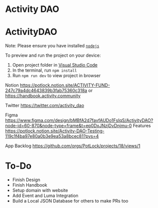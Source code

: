 # Activity DAO


  # ActivityDAO

  Note: Please ensure you have installed <code><a href="https://nodejs.org/en/download/">nodejs</a></code>

  To preview and run the project on your device:
  1) Open project folder in <a href="https://code.visualstudio.com/download">Visual Studio Code</a>
  2) In the terminal, run `npm install`
  3) Run `npm run dev` to view project in browser
  

Notion https://potlock.notion.site/ACTIVITY-FUND-247c79a4dc4643839b3fab75360c318a or https://handbook.activity.community


Twitter https://twitter.com/activity_dao


Figma https://www.figma.com/design/bMBfA2d7favfAUDo1FsIqS/ActivityDAO?node-id=60-870&node-type=frame&t=ep0DxJNzjDvDnjmu-0
Features https://potlock.notion.site/Activity-DAO-Testing-119c1f4ba97e80a0b3e9ea53a8bcec81?pvs=4

App Backlog https://github.com/orgs/PotLock/projects/18/views/1 

# To-Do
- Finish Design
- Finish Handbook
- Setup domain with website
- Add Event and Luma Integration
- Build a Local JSON Database for others to make PRs too
